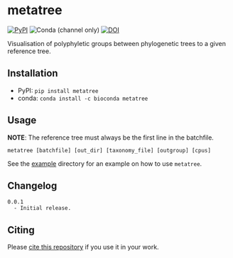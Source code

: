 # metatree

[![PyPI](https://img.shields.io/pypi/v/metatree)](https://pypi.org/project/metatree/)
![Conda (channel only)](https://img.shields.io/conda/vn/bioconda/metatree?color=green)
[![DOI](https://zenodo.org/badge/280021549.svg)](https://zenodo.org/badge/latestdoi/280021549)

Visualisation of polyphyletic groups between phylogenetic trees to a given reference tree.


## Installation
* PyPI: `pip install metatree`
* conda: `conda install -c bioconda metatree`


## Usage

**NOTE**: The reference tree must always be the first line in the batchfile.

```shell script
metatree [batchfile] [out_dir] [taxonomy_file] [outgroup] [cpus]
```

See the [example](https://github.com/aaronmussig/metatree/blob/master/example/index.md) directory for an example on how to use `metatree`.


## Changelog
```
0.0.1
  - Initial release.
```

## Citing
Please [cite this repository](https://doi.org/10.5281/zenodo.3998727) if you use it in your work.
